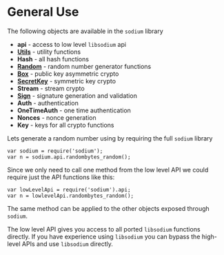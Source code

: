# General Use
The following objects are available in the `sodium` library

  * **api** - access to low level `libsodium` api
  * [**Utils**](./utilities_and_random_low_level_api.md) - utility functions
  * **Hash** - all hash functions
  * [**Random**](./utilities_and_random_low_level_api.md#random) - random number generator functions
  * [**Box**](box-low-level-api.md) - public key asymmetric crypto
  * [**SecretKey**](./secretbox-low-level-api.md) - symmetric key crypto
  * **Stream** - stream crypto
  * [**Sign**](sign-low-level-api.md) - signature generation and validation
  * **Auth** - authentication
  * **OneTimeAuth** - one time authentication
  * **Nonces** - nonce generation
  * **Key** - keys for all crypto functions


Lets generate a random number using by requiring the full `sodium` library

    var sodium = require('sodium');
    var n = sodium.api.randombytes_random();

Since we only need to call one method from the low level API we could require just the API functions like this:

    var lowLevelApi = require('sodium').api;
  	var n = lowlevelApi.randombytes_random();
  	
The same method can be applied to the other objects exposed through `sodium`.

The low level API gives you access to all ported `libsodium` functions directly. If you have experience using `libsodium` you can bypass the high-level APIs and use `libsodium` directly.
